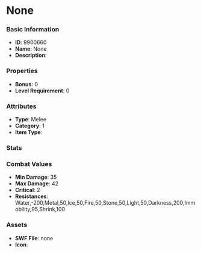 # None



### Basic Information

- **ID**: 9900660
- **Name**: None
- **Description**: 

### Properties

- **Bonus**: 0
- **Level Requirement**: 0

### Attributes

- **Type**: Melee
- **Category**: 1
- **Item Type**: 

### Stats


### Combat Values

- **Min Damage**: 35
- **Max Damage**: 42
- **Critical**: 2
- **Resistances**: Water,-200,Metal,50,Ice,50,Fire,50,Stone,50,Light,50,Darkness,200,Immobility,95,Shrink,100

### Assets

- **SWF File**: none
- **Icon**: 

